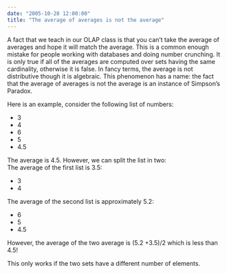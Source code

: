 ```yaml
---
date: "2005-10-28 12:00:00"
title: "The average of averages is not the average"
---
```




A fact that we teach in our OLAP class is that you can&rsquo;t take the average of averages and hope it will match the average. This is a common enough mistake for people working with databases and doing number crunching. It is only true if all of the averages are computed over sets having the same cardinality, otherwise it is false. In fancy terms, the average is not distributive though it is algebraic. This phenomenon has a name: the fact that the average of averages is not the average is an instance of Simpson&rsquo;s Paradox.

Here is an example, consider the following list of numbers:

- 3
- 4
- 6
- 5
- 4.5


The average is 4.5. However, we can split the list in two:<br/>
The average of the first list is 3.5:

- 3
- 4


The average of the second list is approximately 5.2:

- 6
- 5
- 4.5


However, the average of the two average is (5.2 +3.5)/2 which is less than 4.5!

This only works if the two sets have a different number of elements.

